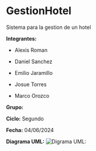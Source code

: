 # GestionHotel
Sistema para la gestion de un hotel

**Integrantes:** 

- Alexis Roman
                 
- Daniel Sanchez
                 
- Emilio Jaramillo
                 
- Josue Torres   
                 
- Marco Orozco

**Grupo:** 

**Ciclo:** Segundo

**Fecha:** 04/06/2024

**Diagrama UML:**
![**Digrama UML:** ](https://i.postimg.cc/43Ykd0Y0/Whats-App-Image-2024-06-03-at-9-01-01-PM.jpg)
